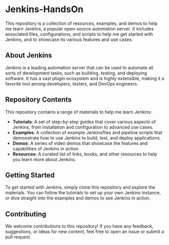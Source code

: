 # Jenkins-HandsOn

This repository is a collection of resources, examples, and demos to help me learn Jenkins, a popular open-source automation server. It includes associated files, configurations, and scripts to help me get started with Jenkins, and to showcase its various features and use cases. 

## About Jenkins

Jenkins is a leading automation server that can be used to automate all sorts of development tasks, such as building, testing, and deploying software. It has a vast plugin ecosystem and is highly extensible, making it a favorite tool among developers, testers, and DevOps engineers.

## Repository Contents

This repository contains a range of materials to help me learn Jenkins:

- **Tutorials**: A set of step-by-step guides that cover various aspects of Jenkins, from installation and configuration to advanced use cases.
- **Examples**: A collection of example Jenkinsfiles and pipeline scripts that demonstrate how to use Jenkins to build, test, and deploy applications.
- **Demos**: A series of video demos that showcase the features and capabilities of Jenkins in action.
- **Resources**: A curated list of links, books, and other resources to help you learn more about Jenkins.

## Getting Started

To get started with Jenkins, simply clone this repository and explore the materials. You can follow the tutorials to set up your own Jenkins instance, or dive straight into the examples and demos to see Jenkins in action.

## Contributing

We welcome contributions to this repository! If you have any feedback, suggestions, or ideas for new content, feel free to open an issue or submit a pull request.

